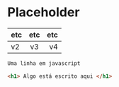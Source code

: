 # Placeholder
etc | etc | etc
:--------- | :------: | -------:
v2 | v3 | v4 

~~~JavaScript
Uma linha em javascript
~~~

~~~HTML
<h1> Algo está escrito aqui </h1>
~~~
